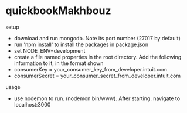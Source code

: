 # quickbookMakhbouz
setup
- download and run mongodb. Note its port number (27017 by default)
- run 'npm install' to install the packages in package.json
- set NODE_ENV=development
- create a file named properties in the root directory. Add the following information to it, in the format shown
- consumerKey = your_consumer_key_from_developer.intuit.com
- consumerSecret = your_consumer_secret_from_developer.intuit.com

usage
- use nodemon to run. (nodemon bin/www). After starting. navigate to localhost:3000
